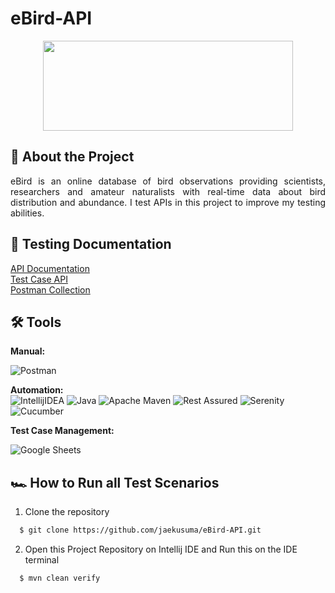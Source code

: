 # eBird-API
<div align="center">
  <a href="https://ebird.org/home">
    <img src="https://upload.wikimedia.org/wikipedia/commons/c/c3/Logo_ebird.png" width="400" height="144">
  </a>
</div>

## 📑 About the Project

<p align="justify">eBird is an online database of bird observations providing scientists, researchers and amateur naturalists with real-time data about bird distribution and abundance. I test APIs in this project to improve my testing abilities.</p>

## 📓 Testing Documentation
[API Documentation](https://documenter.getpostman.com/view/664302/S1ENwy59)<br>
[Test Case API](https://docs.google.com/spreadsheets/d/12trptcbWfuRi1VBvBiiLh2hOPSVFAfCO7S9WKjJlMdg)<br>
[Postman Collection](https://github.com/jaekusuma/eBird-API/tree/main/postmanCollection)

## 🛠 Tools
**Manual:**

![Postman](https://img.shields.io/badge/Postman-FF6C37?style=for-the-badge&logo=postman&logoColor=white)

**Automation:**  
![IntellijIDEA](https://img.shields.io/badge/IntelliJIDEA-000000.svg?style=for-the-badge&logo=intellij-idea&logoColor=white)
![Java](https://img.shields.io/badge/java-%23ED8B00.svg?style=for-the-badge&logo=java&logoColor=white)
![Apache Maven](https://img.shields.io/badge/Apache%20Maven-C71A36?style=for-the-badge&logo=Apache%20Maven&logoColor=white)
![Rest Assured](https://img.shields.io/badge/-rest%20assured-000000?style=for-the-badge&logo=rest-assured&logoColor=black)
![Serenity](https://img.shields.io/badge/-serenity-16a67a?style=for-the-badge&logo=serenity&logoColor=black)
![Cucumber](https://img.shields.io/badge/-cucumber-4bc47b?style=for-the-badge&logo=cucumber&logoColor=black)

**Test Case Management:**  

![Google Sheets](https://img.shields.io/badge/-Google%20sheets-4bc47b?style=for-the-badge&logoColor=black)

## 🏎️ How to Run all Test Scenarios

1. Clone the repository
```bash
  $ git clone https://github.com/jaekusuma/eBird-API.git
```
2. Open  this Project Repository on Intellij IDE and Run this on the IDE terminal

```bash
  $ mvn clean verify
```
